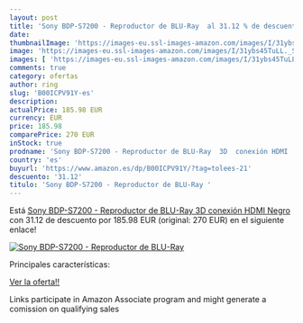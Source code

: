```yaml
---
layout: post
title: 'Sony BDP-S7200 - Reproductor de BLU-Ray  al 31.12 % de descuento'
date: 
thumbnailImage: 'https://images-eu.ssl-images-amazon.com/images/I/31ybs45TuLL._SL200_.jpg'
image: 'https://images-eu.ssl-images-amazon.com/images/I/31ybs45TuLL._SL200_.jpg'
images: [ 'https://images-eu.ssl-images-amazon.com/images/I/31ybs45TuLL._SL200_.jpg' ]
comments: true
category: ofertas
author: ring
slug: 'B00ICPV91Y-es'
description:
actualPrice: 185.98 EUR
currency: EUR
price: 185.98
comparePrice: 270 EUR
inStock: true
prodname: 'Sony BDP-S7200 - Reproductor de BLU-Ray  3D  conexión HDMI   Negro'
country: 'es'
buyurl: 'https://www.amazon.es/dp/B00ICPV91Y/?tag=tolees-21'
descuento: '31.12'
titulo: 'Sony BDP-S7200 - Reproductor de BLU-Ray '
---
```


Está [Sony BDP-S7200 - Reproductor de BLU-Ray  3D  conexión HDMI   Negro](https://www.amazon.es/dp/B00ICPV91Y/?tag=tolees-21) con 31.12 de descuento por 185.98 EUR (original: 270 EUR) en el siguiente enlace!

[![Sony BDP-S7200 - Reproductor de BLU-Ray ](https://images-eu.ssl-images-amazon.com/images/I/31ybs45TuLL._SL200_.jpg)](https://www.amazon.es/dp/B00ICPV91Y/?tag=tolees-21)

Principales características:


[Ver la oferta!!](https://www.amazon.es/dp/B00ICPV91Y/?tag=tolees-21)

Links participate in Amazon Associate program and might generate a comission on qualifying sales


